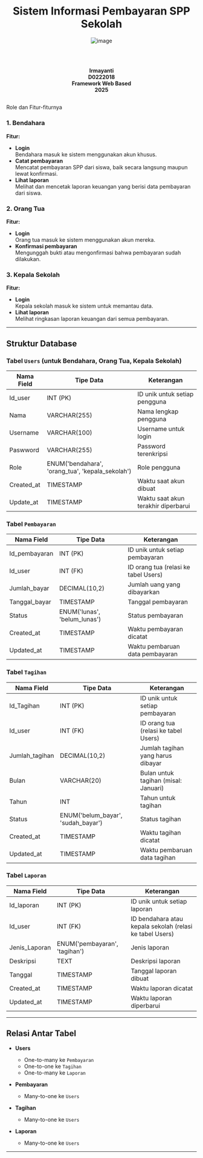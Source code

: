 <div align="center">
<h1>Sistem Informasi Pembayaran SPP Sekolah</h1> 



![image](https://github.com/user-attachments/assets/4ab05c50-19f5-4057-beca-34f008291701)


<br><br>

<strong>Irmayanti</strong><br>
<strong>D0222018</strong><br>
<strong>Framework Web Based</strong><br>
<strong>2025</strong>

</div>








##
 Role dan Fitur-fiturnya

### 1. Bendahara
**Fitur:**
- **Login**  
  Bendahara masuk ke sistem menggunakan akun khusus.
- **Catat pembayaran**  
  Mencatat pembayaran SPP dari siswa, baik secara langsung maupun lewat konfirmasi.
- **Lihat laporan**  
  Melihat dan mencetak laporan keuangan yang berisi data pembayaran dari siswa.

### 2. Orang Tua
**Fitur:**
- **Login**  
  Orang tua masuk ke sistem menggunakan akun mereka.
- **Konfirmasi pembayaran**  
  Mengunggah bukti atau mengonfirmasi bahwa pembayaran sudah dilakukan.

### 3. Kepala Sekolah
**Fitur:**
- **Login**  
  Kepala sekolah masuk ke sistem untuk memantau data.
- **Lihat laporan**  
  Melihat ringkasan laporan keuangan dari semua pembayaran.


---

## Struktur Database

### Tabel `Users` (untuk Bendahara, Orang Tua, Kepala Sekolah)
| Nama Field | Tipe Data | Keterangan |
|------------|-----------|------------|
| Id_user | INT (PK) | ID unik untuk setiap pengguna |
| Nama | VARCHAR(255) | Nama lengkap pengguna |
| Username | VARCHAR(100) | Username untuk login |
| Paswword | VARCHAR(255) | Password terenkripsi |
| Role | ENUM('bendahara', 'orang_tua', 'kepala_sekolah') | Role pengguna |
| Created_at | TIMESTAMP | Waktu saat akun dibuat |
| Update_at | TIMESTAMP | Waktu saat akun terakhir diperbarui |

### Tabel `Pembayaran`
| Nama Field | Tipe Data | Keterangan |
|------------|-----------|------------|
| Id_pembayaran | INT (PK) | ID unik untuk setiap pembayaran |
| Id_user | INT (FK) | ID orang tua (relasi ke tabel Users) |
| Jumlah_bayar | DECIMAL(10,2) | Jumlah uang yang dibayarkan |
| Tanggal_bayar | TIMESTAMP | Tanggal pembayaran |
| Status | ENUM('lunas', 'belum_lunas') | Status pembayaran |
| Created_at | TIMESTAMP | Waktu pembayaran dicatat |
| Updated_at | TIMESTAMP | Waktu pembaruan data pembayaran |

### Tabel `Tagihan`
| Nama Field | Tipe Data | Keterangan |
|------------|-----------|------------|
| Id_Tagihan | INT (PK) | ID unik untuk setiap pembayaran |
| Id_user | INT (FK) | ID orang tua (relasi ke tabel Users) |
| Jumlah_tagihan | DECIMAL(10,2) | Jumlah tagihan yang harus dibayar |
| Bulan | VARCHAR(20) | Bulan untuk tagihan (misal: Januari) |
| Tahun | INT | Tahun untuk tagihan |
| Status | ENUM('belum_bayar', 'sudah_bayar') | Status tagihan |
| Created_at | TIMESTAMP | Waktu tagihan dicatat |
| Updated_at | TIMESTAMP | Waktu pembaruan data tagihan |

### Tabel `Laporan`
| Nama Field | Tipe Data | Keterangan |
|------------|-----------|------------|
| Id_laporan | INT (PK) | ID unik untuk setiap laporan |
| Id_user | INT (FK) | ID bendahara atau kepala sekolah (relasi ke tabel Users) |
| Jenis_Laporan | ENUM('pembayaran', 'tagihan') | Jenis laporan |
| Deskripsi | TEXT | Deskripsi laporan |
| Tanggal | TIMESTAMP | Tanggal laporan dibuat |
| Created_at | TIMESTAMP | Waktu laporan dicatat |
| Updated_at | TIMESTAMP | Waktu laporan diperbarui |

---

## Relasi Antar Tabel

- **Users**
  - One-to-many ke `Pembayaran`
  - One-to-one ke `Tagihan`
  - One-to-many ke `Laporan`

- **Pembayaran**
  - Many-to-one ke `Users`

- **Tagihan**
  - Many-to-one ke `Users`

- **Laporan**
  - Many-to-one ke `Users`

---